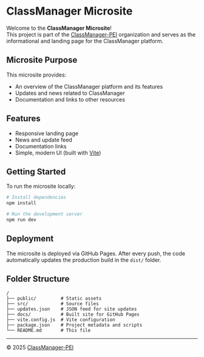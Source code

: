 # ClassManager Microsite

Welcome to the **ClassManager Microsite**!  
This project is part of the [ClassManager-PEI](https://github.com/ClassManager-PEI/) organization and serves as the informational and landing page for the ClassManager platform.

## Microsite Purpose

This microsite provides:
- An overview of the ClassManager platform and its features
- Updates and news related to ClassManager
- Documentation and links to other resources

## Features

- Responsive landing page
- News and update feed
- Documentation links
- Simple, modern UI (built with [Vite](https://vitejs.dev/))

## Getting Started

To run the microsite locally:

```bash
# Install dependencies
npm install

# Run the development server
npm run dev
```

## Deployment

The microsite is deployed via GitHub Pages. After every push, the code automatically updates the production build in the `dist/` folder.


## Folder Structure

```
/
├── public/         # Static assets
├── src/            # Source files
├── updates.json    # JSON feed for site updates
├── docs/           # Built site for GitHub Pages
├── vite.config.js  # Vite configuration
├── package.json    # Project metadata and scripts
└── README.md       # This file
```

---

&copy; 2025 [ClassManager-PEI](https://github.com/ClassManager-PEI/)